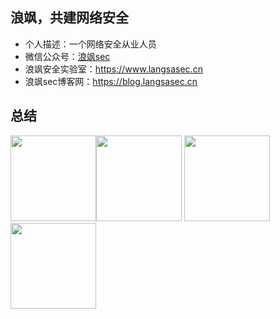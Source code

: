 ## 浪飒，共建网络安全
- 个人描述：一个网络安全从业人员
- 微信公众号：[浪飒sec](https://langsa.langsasec.cn/images/gzh.jpg)
- 浪飒安全实验室：https://www.langsasec.cn
- 浪飒sec博客网：https://blog.langsasec.cn
## 总结

<img align="" height="137px" src="https://github-readme-stats.vercel.app/api?username=langsasec&hide_title=true&hide_border=true&show_icons=true&include_all_commits=true&line_height=21&bg_color=0,EC6C6C,FFD479,FFFC79,73FA79&theme=graywhite&locale=cn" /><img align="" height="137px" src="https://github-readme-stats.vercel.app/api/top-langs/?username=langsasec&hide_title=true&hide_border=true&layout=compact&bg_color=0,73FA79,73FDFF,D783FF&theme=graywhite&locale=cn" />
<img align="" height="137px" src="https://github-readme-stats.vercel.app/api?username=langsasec&hide_title=true&hide_border=true&show_icons=true&include_all_commits=true&line_height=21&bg_color=0,EC6C6C,FFD479,FFFC79,73FA79&theme=graywhite&locale=cn" /><img align="" height="137px" src="https://github-readme-stats.vercel.app/api/top-langs/?username=langsasec&hide_title=true&hide_border=true&layout=compact&bg_color=0,73FA79,73FDFF,D783FF&theme=graywhite&locale=cn" />

